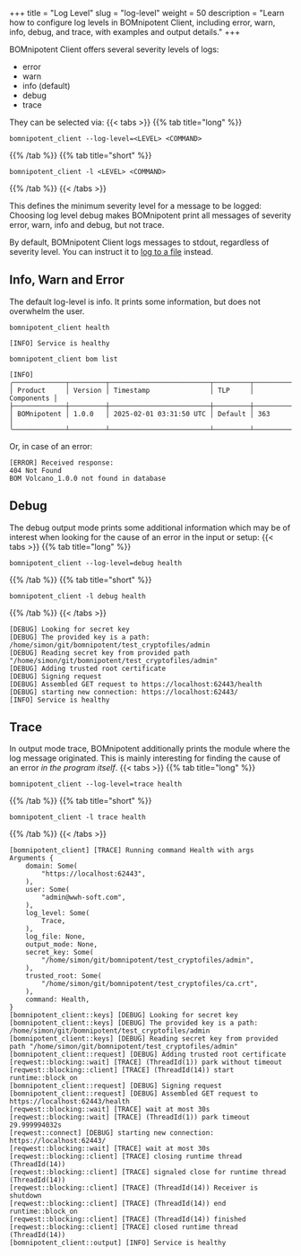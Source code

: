 +++
title = "Log Level"
slug = "log-level"
weight = 50
description = "Learn how to configure log levels in BOMnipotent Client, including error, warn, info, debug, and trace, with examples and output details."
+++

BOMnipotent Client offers several severity levels of logs:
- error
- warn
- info (default)
- debug
- trace

They can be selected via:
{{< tabs >}}
{{% tab title="long" %}}
```
bomnipotent_client --log-level=<LEVEL> <COMMAND>
```
{{% /tab %}}
{{% tab title="short" %}}
```
bomnipotent_client -l <LEVEL> <COMMAND>
```
{{% /tab %}}
{{< /tabs >}}

This defines the minimum severity level for a message to be logged: Choosing log level debug makes BOMnipotent print all messages of severity error, warn, info and debug, but not trace.

By default, BOMnipotent Client logs messages to stdout, regardless of severity level. You can instruct it to [log to a file](/client/basics/log-file/) instead.

## Info, Warn and Error

The default log-level is info. It prints some information, but does not overwhelm the user.

```
bomnipotent_client health
```
``` {wrap="false" title="output"}
[INFO] Service is healthy
```

```
bomnipotent_client bom list
```
``` {wrap="false" title="output"}
[INFO]
╭─────────────┬─────────┬─────────────────────────┬─────────┬────────────╮
│ Product     │ Version │ Timestamp               │ TLP     │ Components │
├─────────────┼─────────┼─────────────────────────┼─────────┼────────────┤
│ BOMnipotent │ 1.0.0   │ 2025-02-01 03:31:50 UTC │ Default │ 363        │
╰─────────────┴─────────┴─────────────────────────┴─────────┴────────────╯
```

Or, in case of an error:
``` {wrap="false" title="output"}
[ERROR] Received response:
404 Not Found
BOM Volcano_1.0.0 not found in database
```

## Debug

The debug output mode prints some additional information which may be of interest when looking for the cause of an error in the input or setup:
{{< tabs >}}
{{% tab title="long" %}}
```
bomnipotent_client --log-level=debug health
```
{{% /tab %}}
{{% tab title="short" %}}
```
bomnipotent_client -l debug health
```
{{% /tab %}}
{{< /tabs >}}

``` {wrap="false" title="output"}
[DEBUG] Looking for secret key
[DEBUG] The provided key is a path: /home/simon/git/bomnipotent/test_cryptofiles/admin
[DEBUG] Reading secret key from provided path "/home/simon/git/bomnipotent/test_cryptofiles/admin"
[DEBUG] Adding trusted root certificate
[DEBUG] Signing request
[DEBUG] Assembled GET request to https://localhost:62443/health
[DEBUG] starting new connection: https://localhost:62443/
[INFO] Service is healthy
```

## Trace

In output mode trace, BOMnipotent additionally prints the module where the log message originated. This is mainly interesting for finding the cause of an error *in the program itself*.
{{< tabs >}}
{{% tab title="long" %}}
```
bomnipotent_client --log-level=trace health
```
{{% /tab %}}
{{% tab title="short" %}}
```
bomnipotent_client -l trace health
```
{{% /tab %}}
{{< /tabs >}}

``` {wrap="false" title="output"}
[bomnipotent_client] [TRACE] Running command Health with args Arguments {
    domain: Some(
        "https://localhost:62443",
    ),
    user: Some(
        "admin@wwh-soft.com",
    ),
    log_level: Some(
        Trace,
    ),
    log_file: None,
    output_mode: None,
    secret_key: Some(
        "/home/simon/git/bomnipotent/test_cryptofiles/admin",
    ),
    trusted_root: Some(
        "/home/simon/git/bomnipotent/test_cryptofiles/ca.crt",
    ),
    command: Health,
}
[bomnipotent_client::keys] [DEBUG] Looking for secret key
[bomnipotent_client::keys] [DEBUG] The provided key is a path: /home/simon/git/bomnipotent/test_cryptofiles/admin
[bomnipotent_client::keys] [DEBUG] Reading secret key from provided path "/home/simon/git/bomnipotent/test_cryptofiles/admin"
[bomnipotent_client::request] [DEBUG] Adding trusted root certificate
[reqwest::blocking::wait] [TRACE] (ThreadId(1)) park without timeout
[reqwest::blocking::client] [TRACE] (ThreadId(14)) start runtime::block_on
[bomnipotent_client::request] [DEBUG] Signing request
[bomnipotent_client::request] [DEBUG] Assembled GET request to https://localhost:62443/health
[reqwest::blocking::wait] [TRACE] wait at most 30s
[reqwest::blocking::wait] [TRACE] (ThreadId(1)) park timeout 29.999994032s
[reqwest::connect] [DEBUG] starting new connection: https://localhost:62443/
[reqwest::blocking::wait] [TRACE] wait at most 30s
[reqwest::blocking::client] [TRACE] closing runtime thread (ThreadId(14))
[reqwest::blocking::client] [TRACE] signaled close for runtime thread (ThreadId(14))
[reqwest::blocking::client] [TRACE] (ThreadId(14)) Receiver is shutdown
[reqwest::blocking::client] [TRACE] (ThreadId(14)) end runtime::block_on
[reqwest::blocking::client] [TRACE] (ThreadId(14)) finished
[reqwest::blocking::client] [TRACE] closed runtime thread (ThreadId(14))
[bomnipotent_client::output] [INFO] Service is healthy
```
